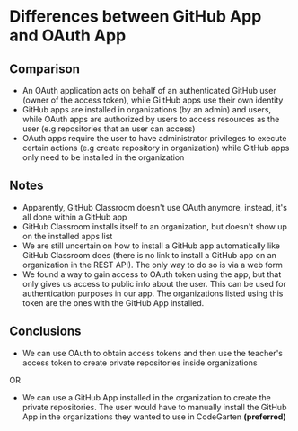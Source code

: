 # Differences between GitHub App and OAuth App

## Comparison
* An OAuth application acts on behalf of an authenticated GitHub user (owner of the access token), while Gi tHub apps use their own identity
* GitHub apps are installed in organizations (by an admin) and users, while OAuth apps are authorized by users to access resources as the user (e.g repositories that an user can access)
* OAuth apps require the user to have administrator privileges to execute certain actions (e.g create repository in organization) while GitHub apps only need to be installed in the organization

## Notes

* Apparently, GitHub Classroom doesn't use OAuth anymore, instead, it's all done within a GitHub app
* GitHub Classroom installs itself to an organization, but doesn't show up on the installed apps list
* We are still uncertain on how to install a GitHub app automatically like GitHub Classroom does (there is no link to install a GitHub app on an organization in the REST API). The only way to do so is via a web form
* We found a way to gain access to OAuth token using the app, but that only gives us access to public info about the user. This can be used for authentication purposes in our app. The organizations listed using this token are the ones with the GitHub App installed.

## Conclusions

* We can use OAuth to obtain access tokens and then use the teacher's access token to create private repositories inside organizations

OR

* We can use a GitHub App installed in the organization to create the private repositories. The user would have to manually install the GitHub App in the organizations they wanted to use in CodeGarten **(preferred)**